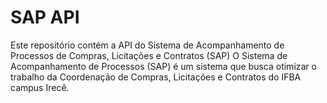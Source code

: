 # SAP API
Este repositório contém a API do Sistema de Acompanhamento de Processos de Compras, Licitações e Contratos (SAP) O Sistema de Acompanhamento de Processos (SAP) é um sistema que busca otimizar o trabalho da Coordenação de Compras, Licitações e Contratos do IFBA campus Irecê.
